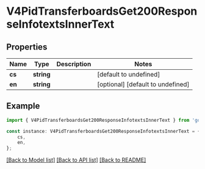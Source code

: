 # V4PidTransferboardsGet200ResponseInfotextsInnerText


## Properties

Name | Type | Description | Notes
------------ | ------------- | ------------- | -------------
**cs** | **string** |  | [default to undefined]
**en** | **string** |  | [optional] [default to undefined]

## Example

```typescript
import { V4PidTransferboardsGet200ResponseInfotextsInnerText } from 'golemio-public-transport-api';

const instance: V4PidTransferboardsGet200ResponseInfotextsInnerText = {
    cs,
    en,
};
```

[[Back to Model list]](../README.md#documentation-for-models) [[Back to API list]](../README.md#documentation-for-api-endpoints) [[Back to README]](../README.md)
